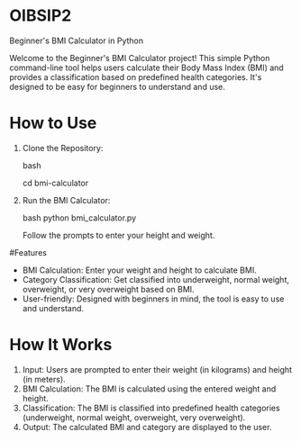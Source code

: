 # OIBSIP2
Beginner's BMI Calculator in Python

Welcome to the Beginner's BMI Calculator project! This simple Python command-line tool helps users calculate their Body Mass Index (BMI) and provides a classification based on predefined health categories. It's designed to be easy for beginners to understand and use.

# How to Use

1. Clone the Repository:

    bash
    
    cd bmi-calculator

2. Run the BMI Calculator:

    bash
    python bmi_calculator.py
    
    Follow the prompts to enter your height and weight.

#Features

- BMI Calculation: Enter your weight and height to calculate BMI.
- Category Classification: Get classified into underweight, normal weight, overweight, or very overweight based on BMI.
- User-friendly: Designed with beginners in mind, the tool is easy to use and understand.

# How It Works

1. Input: Users are prompted to enter their weight (in kilograms) and height (in meters).
2. BMI Calculation: The BMI is calculated using the entered weight and height.
3. Classification: The BMI is classified into predefined health categories (underweight, normal weight, overweight, very overweight).
4. Output: The calculated BMI and category are displayed to the user.
